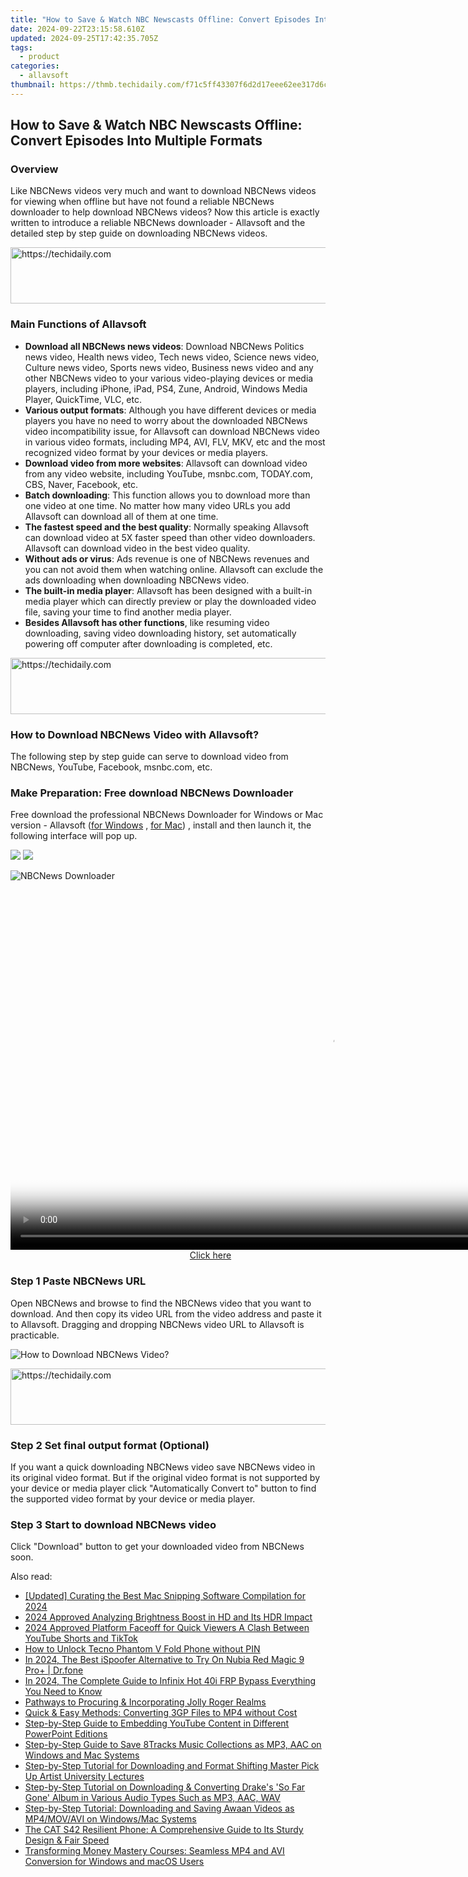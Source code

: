 ```yaml
---
title: "How to Save & Watch NBC Newscasts Offline: Convert Episodes Into Multiple Formats"
date: 2024-09-22T23:15:58.610Z
updated: 2024-09-25T17:42:35.705Z
tags:
  - product
categories:
  - allavsoft
thumbnail: https://thmb.techidaily.com/f71c5ff43307f6d2d17eee62ee317d6c80fb14bebfbfd43367d29eb599c5ee29.jpg
---
```


## How to Save & Watch NBC Newscasts Offline: Convert Episodes Into Multiple Formats

### Overview

Like NBCNews videos very much and want to download NBCNews videos for viewing when offline but have not found a reliable NBCNews downloader to help download NBCNews videos? Now this article is exactly written to introduce a reliable NBCNews downloader - Allavsoft and the detailed step by step guide on downloading NBCNews videos.

<!-- affiliate ads begin -->
<a href="https://appsumo.8odi.net/c/5597632/2082539/7443" target="_top" id="2082539">
  <img src="//a.impactradius-go.com/display-ad/7443-2082539" border="0" alt="https://techidaily.com" width="728" height="90"/>
</a>
<img height="0" width="0" src="https://appsumo.8odi.net/i/5597632/2082539/7443" style="position:absolute;visibility:hidden;" border="0" />
<!-- affiliate ads end -->

### Main Functions of Allavsoft

* **Download all NBCNews news videos**: Download NBCNews Politics news video, Health news video, Tech news video, Science news video, Culture news video, Sports news video, Business news video and any other NBCNews video to your various video-playing devices or media players, including iPhone, iPad, PS4, Zune, Android, Windows Media Player, QuickTime, VLC, etc.
* **Various output formats**: Although you have different devices or media players you have no need to worry about the downloaded NBCNews video incompatibility issue, for Allavsoft can download NBCNews video in various video formats, including MP4, AVI, FLV, MKV, etc and the most recognized video format by your devices or media players.
* **Download video from more websites**: Allavsoft can download video from any video website, including YouTube, msnbc.com, TODAY.com, CBS, Naver, Facebook, etc.
* **Batch downloading**: This function allows you to download more than one video at one time. No matter how many video URLs you add Allavsoft can download all of them at one time.
* **The fastest speed and the best quality**: Normally speaking Allavsoft can download video at 5X faster speed than other video downloaders. Allavsoft can download video in the best video quality.
* **Without ads or virus**: Ads revenue is one of NBCNews revenues and you can not avoid them when watching online. Allavsoft can exclude the ads downloading when downloading NBCNews video.
* **The built-in media player**: Allavsoft has been designed with a built-in media player which can directly preview or play the downloaded video file, saving your time to find another media player.
* **Besides Allavsoft has other functions**, like resuming video downloading, saving video downloading history, set automatically powering off computer after downloading is completed, etc.

<!-- affiliate ads begin -->
<a href="https://appsumo.8odi.net/c/5597632/2082532/7443" target="_top" id="2082532">
  <img src="//a.impactradius-go.com/display-ad/7443-2082532" border="0" alt="https://techidaily.com" width="728" height="90"/>
</a>
<img height="0" width="0" src="https://appsumo.8odi.net/i/5597632/2082532/7443" style="position:absolute;visibility:hidden;" border="0" />
<!-- affiliate ads end -->

### How to Download NBCNews Video with Allavsoft?

The following step by step guide can serve to download video from NBCNews, YouTube, Facebook, msnbc.com, etc.

### Make Preparation: Free download NBCNews Downloader

Free download the professional NBCNews Downloader for Windows or Mac version - Allavsoft ([for Windows](https://tools.techidaily.com/allavsoft/products/) , [for Mac](https://tools.techidaily.com/allavsoft/products/)) , install and then launch it, the following interface will pop up.

[![](https://www.allavsoft.com/how-to/../images/how-to/free-download-win.jpg)](https://tools.techidaily.com/allavsoft/products/) [![](https://www.allavsoft.com/how-to/../images/how-to/free-download-mac.jpg)](https://tools.techidaily.com/allavsoft/products/)

![NBCNews Downloader](https://www.allavsoft.com/how-to/../images/allavsoft/screen-shot-600.jpg)

<!-- affiliate ads begin -->
<span id="1444782">
					<video width="1024" height="576" style="cursor:pointer"
           poster="//a.impactradius-go.com/display-clicktoplayimage/1444782.png"
           onclick="if(!this.playClicked){this.play();this.setAttribute('controls',true);this.playClicked=true;}">
	   <source src="//a.impactradius-go.com/display-ad/14559-1444782">
	   <img src="//a.impactradius-go.com/display-clicktoplayimage/1444782.png" style="border: none; height: 100%; width: 100%; object-fit: contain">
	</video>
	<div style="width:640px;text-align:center"><a href="javascript:window.open(decodeURIComponent('https%3A%2F%2Fpropmoneyinc.pxf.io%2Fc%2F5597632%2F1444782%2F14559'), '_blank');void(0);">Click here</a></div>
</span>
<img height="0" width="0" src="https://imp.pxf.io/i/5597632/1444782/14559" style="position:absolute;visibility:hidden;" border="0" />
<!-- affiliate ads end -->

### Step 1 Paste NBCNews URL

Open NBCNews and browse to find the NBCNews video that you want to download. And then copy its video URL from the video address and paste it to Allavsoft. Dragging and dropping NBCNews video URL to Allavsoft is practicable.

![How to Download NBCNews Video?](https://www.allavsoft.com/how-to/../images/how-to/download-rtmp-video/download-rtmp-video.jpg)

<!-- affiliate ads begin -->
<a href="https://coinrule.sjv.io/c/5597632/1610918/18409" target="_top" id="1610918">
  <img src="//a.impactradius-go.com/display-ad/18409-1610918" border="0" alt="https://techidaily.com" width="728" height="90"/>
</a>
<img height="0" width="0" src="https://coinrule.sjv.io/i/5597632/1610918/18409" style="position:absolute;visibility:hidden;" border="0" />
<!-- affiliate ads end -->

### Step 2 Set final output format (Optional)

If you want a quick downloading NBCNews video save NBCNews video in its original video format. But if the original video format is not supported by your device or media player click "Automatically Convert to" button to find the supported video format by your device or media player.

### Step 3 Start to download NBCNews video

Click "Download" button to get your downloaded video from NBCNews soon.

<ins class="adsbygoogle"
     style="display:block"
     data-ad-format="autorelaxed"
     data-ad-client="ca-pub-7571918770474297"
     data-ad-slot="1223367746"></ins>

<ins class="adsbygoogle"
     style="display:block"
     data-ad-client="ca-pub-7571918770474297"
     data-ad-slot="8358498916"
     data-ad-format="auto"
     data-full-width-responsive="true"></ins>

<span class="atpl-alsoreadstyle">Also read:</span>
<div><ul>
<li><a href="https://screen-sharing-recording.techidaily.com/updated-curating-the-best-mac-snipping-software-compilation-for-2024/"><u>[Updated] Curating the Best Mac Snipping Software Compilation for 2024</u></a></li>
<li><a href="https://article-tips.techidaily.com/2024-approved-analyzing-brightness-boost-in-hd-and-its-hdr-impact/"><u>2024 Approved Analyzing Brightness Boost in HD and Its HDR Impact</u></a></li>
<li><a href="https://youtube-lab.techidaily.com/approved-platform-faceoff-for-quick-viewers-a-clash-between-youtube-shorts-and-tiktok/"><u>2024 Approved Platform Faceoff for Quick Viewers A Clash Between YouTube Shorts and TikTok</u></a></li>
<li><a href="https://unlock-android.techidaily.com/how-to-unlock-tecno-phantom-v-fold-phone-without-pin-by-drfone-android/"><u>How to Unlock Tecno Phantom V Fold Phone without PIN</u></a></li>
<li><a href="https://pokemon-go-android.techidaily.com/in-2024-the-best-ispoofer-alternative-to-try-on-nubia-red-magic-9-proplus-drfone-by-drfone-virtual-android/"><u>In 2024, The Best iSpoofer Alternative to Try On Nubia Red Magic 9 Pro+ | Dr.fone</u></a></li>
<li><a href="https://bypass-frp.techidaily.com/in-2024-the-complete-guide-to-infinix-hot-40i-frp-bypass-everything-you-need-to-know-by-drfone-android/"><u>In 2024, The Complete Guide to Infinix Hot 40i FRP Bypass Everything You Need to Know</u></a></li>
<li><a href="https://games-able.techidaily.com/pathways-to-procuring-and-incorporating-jolly-roger-realms/"><u>Pathways to Procuring & Incorporating Jolly Roger Realms</u></a></li>
<li><a href="https://video-content-creator.techidaily.com/quick-and-easy-methods-converting-3gp-files-to-mp4-without-cost/"><u>Quick & Easy Methods: Converting 3GP Files to MP4 without Cost</u></a></li>
<li><a href="https://win-fantastic.techidaily.com/step-by-step-guide-to-embedding-youtube-content-in-different-powerpoint-editions/"><u>Step-by-Step Guide to Embedding YouTube Content in Different PowerPoint Editions</u></a></li>
<li><a href="https://win-fantastic.techidaily.com/step-by-step-guide-to-save-8tracks-music-collections-as-mp3-aac-on-windows-and-mac-systems/"><u>Step-by-Step Guide to Save 8Tracks Music Collections as MP3, AAC on Windows and Mac Systems</u></a></li>
<li><a href="https://win-fantastic.techidaily.com/step-by-step-tutorial-for-downloading-and-format-shifting-master-pick-up-artist-university-lectures/"><u>Step-by-Step Tutorial for Downloading and Format Shifting Master Pick Up Artist University Lectures</u></a></li>
<li><a href="https://win-fantastic.techidaily.com/step-by-step-tutorial-on-downloading-and-converting-drakes-so-far-gone-album-in-various-audio-types-such-as-mp3-aac-wav/"><u>Step-by-Step Tutorial on Downloading & Converting Drake's 'So Far Gone' Album in Various Audio Types Such as MP3, AAC, WAV</u></a></li>
<li><a href="https://win-fantastic.techidaily.com/step-by-step-tutorial-downloading-and-saving-awaan-videos-as-mp4movavi-on-windowsmac-systems/"><u>Step-by-Step Tutorial: Downloading and Saving Awaan Videos as MP4/MOV/AVI on Windows/Mac Systems</u></a></li>
<li><a href="https://buynow-marvelous.techidaily.com/the-cat-s42-resilient-phone-a-comprehensive-guide-to-its-sturdy-design-and-fair-speed/"><u>The CAT S42 Resilient Phone: A Comprehensive Guide to Its Sturdy Design & Fair Speed</u></a></li>
<li><a href="https://win-fantastic.techidaily.com/transforming-money-mastery-courses-seamless-mp4-and-avi-conversion-for-windows-and-macos-users/"><u>Transforming Money Mastery Courses: Seamless MP4 and AVI Conversion for Windows and macOS Users</u></a></li>
</ul></div>

